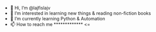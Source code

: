 - 👋 Hi, I’m @lajfislajv
- 👀 I’m interested in learning new things & reading non-fiction books
- 🌱 I’m currently learning Python & Automation
- 📫 How to reach me ************* <=

<!---
lajfislajv/lajfislajv is a ✨ special ✨ repository because its `README.md` (this file) appears on your GitHub profile.
You can click the Preview link to take a look at your changes.
--->
